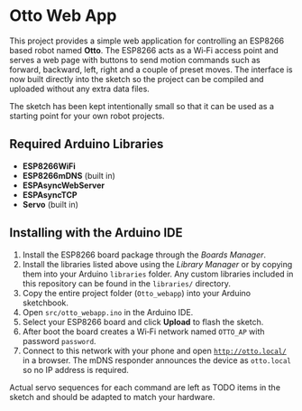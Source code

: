# Otto Web App

This project provides a simple web application for controlling an ESP8266 based
robot named **Otto**.  The ESP8266 acts as a Wi‑Fi access point and serves a
web page with buttons to send motion commands such as forward, backward, left,
right and a couple of preset moves.  The interface is now built directly into
the sketch so the project can be compiled and uploaded without any extra data
files.

The sketch has been kept intentionally small so that it can be used as a
starting point for your own robot projects.

## Required Arduino Libraries

- **ESP8266WiFi**
- **ESP8266mDNS** (built in)
- **ESPAsyncWebServer**
- **ESPAsyncTCP**
- **Servo** (built in)

## Installing with the Arduino IDE

1. Install the ESP8266 board package through the *Boards Manager*.
2. Install the libraries listed above using the *Library Manager* or by copying
   them into your Arduino `libraries` folder.  Any custom libraries included in
   this repository can be found in the `libraries/` directory.
3. Copy the entire project folder (`Otto_webapp`) into your Arduino
   sketchbook.
4. Open `src/otto_webapp.ino` in the Arduino IDE.
5. Select your ESP8266 board and click **Upload** to flash the sketch.
6. After boot the board creates a Wi‑Fi network named `OTTO_AP` with password
   `password`.
7. Connect to this network with your phone and open
   [`http://otto.local/`](http://otto.local/) in a browser. The mDNS responder
   announces the device as `otto.local` so no IP address is required.

Actual servo sequences for each command are left as TODO items in the sketch and
should be adapted to match your hardware.
